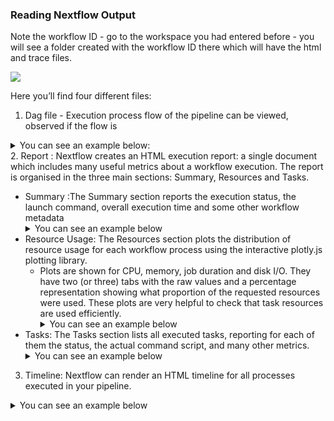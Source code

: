 ### Reading Nextflow Output

Note the workflow ID - go to the workspace you had entered before - you will see a folder created with the workflow ID there which will have the html and trace files.

![](../img/Polly_Workflow/reading-nextflow-output-workspaces.png)

Here you’ll find four different files:

1. Dag file - Execution process flow of the pipeline can be viewed, observed if the flow is

<Details>
    <Summary>You can see an example below:
    </Summary>
    ![](../img/Polly_Workflow/reading-nextflow-output-dag-file.png)
</Details>
2. Report : Nextflow creates an HTML execution report: a single document which includes many useful metrics about a workflow execution. The report is organised in the three main sections: Summary, Resources and Tasks.
<ul>
    <li>Summary :The Summary section reports the execution status, the launch command, overall execution time and some other workflow metadata

<Details>
<Summary>You can see an example below</Summary>
![](../img/Polly_Workflow/reading-nextflow-output-report.png)
 </Details>
    <li>Resource Usage: The Resources section plots the distribution of resource usage for each workflow process using the interactive plotly.js plotting library.
        <ul>
            <li>Plots are shown for CPU, memory, job duration and disk I/O. They have two (or three) tabs with the raw values and a percentage representation showing what proportion of the requested resources were used. These plots are very helpful to check that task resources are used efficiently.
    
<Details>
<Summary>You can see an example below</Summary>

![](../img/Polly_Workflow/reading-nextflow-output-resource-usage.png.png)
</Details>
        </ul>
        <li>Tasks: The Tasks section lists all executed tasks, reporting for each of them the status, the actual command script, and many other metrics.

<Details>
<Summary>You can see an example below</Summary>
![](../img/Polly_Workflow/reading-nextflow-output-tasks.png)
</Details>
            </ul>
            
3. Timeline: Nextflow can render an HTML timeline for all processes executed in your pipeline. 

<Details>
<Summary>You can see an example below</Summary>
![](../img/Polly_Workflow/reading-nextflow-output-timeline.png)

        Each bar represents a process run in the pipeline execution. The bar length represents the task duration time (wall-time). The colored area in each bar represents the real execution time. The grey area to the left of the colored area represents the task scheduling wait time. The grey area to the right of the colored area represents the task termination time (clean-up and file un-staging). The numbers on the x-axis represent the time in absolute units eg. minutes, hours, etc.
</Details>


